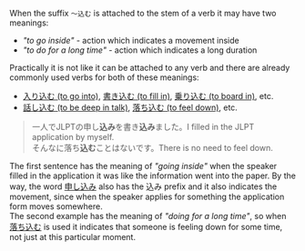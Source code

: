 When the suffix `～込む` is attached to the stem of a verb it may have two meanings:
- *"to go inside"* - action which indicates a movement inside
- *"to do for a long time"* - action which indicates a long duration

Practically it is not like it can be attached to any verb and there are already commonly used verbs for both of these meanings:
- [入り込む (to go into)](w1465460), [書き込む (to fill in)](w1343730), [乗り込む (to board in)](w1354910), etc.
- [話し込む (to be deep in talk)](w1562320), [落ち込む (to feel down)](w1548570), etc.

>一人でJLPTの申し**込み**を書き**込み**ました。I filled in the JLPT application by myself.  
>そんなに落ち**込む**ことはないです。There is no need to feel down.

The first sentence has the meaning of *"going inside"* when the speaker filled in the application it was like the information went into the paper. By the way, the word [申し込み](w1605140) also has the 込み prefix and it also indicates the movement, since when the speaker applies for something the application form moves somewhere.  
The second example has the meaning of *"doing for a long time"*, so when [落ち込む](w1548570) is used it indicates that someone is feeling down for some time, not just at this particular moment.